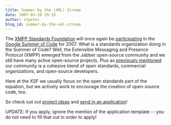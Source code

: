 ```yaml
---
title: Summer by the (XML) Stream
date: 2007-03-20 19:19
author: stpeter
blog_id: summer-by-the-xml-stream
---
```


The [XMPP Standards Foundation](http://www.xmpp.org/) will once again be [participating](http://code.google.com/soc/xmpp/about.html) in the [Google Summer of Code](http://code.google.com/soc/) for 2007. What is a standards organization doing in the Summer of Code? Well, the Extensible Messaging and Presence Protocol (XMPP) emerged from the Jabber open-source community and we still have many active open-source projects. Plus as [previously mentioned](http://blog.xmpp.org/?p=12) our community is a cohesive blend of open standards, commercial organizations, and open-source developers.

Here at the XSF we usually focus on the open standards part of the equation, but we actively work to encourage the creation of open-source code, too.

So check out out [project ideas](http://wiki.jabber.org/index.php/Summer_of_Code_2007) and [send in an application](http://groups.google.com/group/google-summer-of-code-announce/web/guide-to-the-gsoc-web-app-for-student-applicants)!

UPDATE: If you apply, ignore the mention of the application template -- you do not need to fill that out in order to apply!
